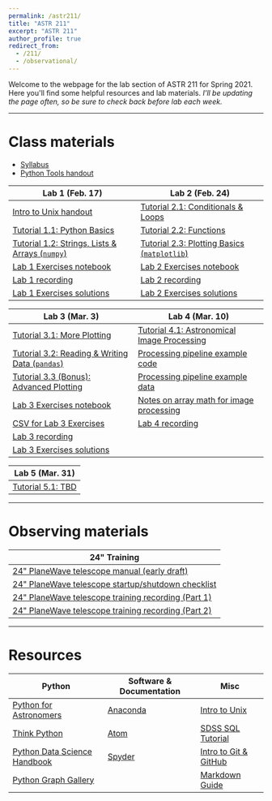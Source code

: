 ```yaml
---
permalink: /astr211/
title: "ASTR 211"
excerpt: "ASTR 211"
author_profile: true
redirect_from: 
  - /211/
  - /observational/
---
```


Welcome to the webpage for the lab section of ASTR 211 for Spring 2021. Here you'll find some helpful resources and lab materials. _I'll be updating the page often, so be sure to check back before lab each week._

***

# Class materials

- [Syllabus](https://mvtea.github.io/files/syllabus.pdf)
- [Python Tools handout](https://mvtea.github.io/files/python-tools.pdf)


| Lab 1 (Feb. 17)                                                                                       | Lab 2 (Feb. 24)                                |
| ----------------------------------------------------------------------------------------------------- | ---------------------------------------------- |
| [Intro to Unix handout](https://mvtea.github.io/files/unix-intro.pdf)                                 | [Tutorial 2.1: Conditionals & Loops](https://mvtea.github.io/files/astr211_tut2-1.ipynb)             |
| [Tutorial 1.1: Python Basics](https://mvtea.github.io/files/astr211_tut1-1.ipynb)            | [Tutorial 2.2: Functions](https://mvtea.github.io/files/astr211_tut2-2.ipynb)                        |
| [Tutorial 1.2: Strings, Lists & Arrays (`numpy`)](https://mvtea.github.io/files/astr211_tut1-2.ipynb)  | [Tutorial 2.3: Plotting Basics (`matplotlib`)](https://mvtea.github.io/files/astr211_tut2-3.ipynb) |
| [Lab 1 Exercises notebook](https://mvtea.github.io/files/ASTR211_Lab1-1.ipynb)                        | [Lab 2 Exercises notebook](https://mvtea.github.io/files/astr211_lab2-exercises.ipynb)               |
| [Lab 1 recording](https://www.youtube.com/watch?v=IW92rW3L__g)                                        | [Lab 2 recording](https://www.youtube.com/watch?v=LZnPkxZJN9M)                                       |
| [Lab 1 Exercises solutions](https://mvtea.github.io/files/ASTR211_Lab1-Key.ipynb)                     | [Lab 2 Exercises solutions](https://mvtea.github.io/files/astr211_lab2-exercises-KEY.ipynb)          |

|  Lab 3 (Mar. 3) | Lab 4 (Mar. 10) |
| --------------- | --------------- |
| [Tutorial 3.1: More Plotting](https://mvtea.github.io/files/astr211_tut3-1.ipynb) | [Tutorial 4.1: Astronomical Image Processing](https://mvtea.github.io/files/astr211_tut4-1.ipynb) |
| [Tutorial 3.2: Reading & Writing Data (`pandas`)](https://mvtea.github.io/files/astr211_tut3-2.ipynb) | [Processing pipeline example code](https://mvtea.github.io/files/image_proc.py) |
| [Tutorial 3.3 (Bonus): Advanced Plotting](https://mvtea.github.io/files/astr211_tut3-3_bonus.ipynb) | [Processing pipeline example data](https://drive.google.com/drive/folders/1hSMoCBUQ3r10gUVYxBO-MmaKwmeP_ssW?usp=sharing) |
| [Lab 3 Exercises notebook](https://mvtea.github.io/files/astr211-lab3-exercises.ipynb) | [Notes on array math for image processing](https://mvtea.github.io/files/improc.pdf)
| [CSV for Lab 3 Exercises](https://mvtea.github.io/files/sample-hr.csv) | [Lab 4 recording](https://www.youtube.com/watch?v=DoaL8nnhAyg) |
| [Lab 3 recording](https://www.youtube.com/watch?v=aTkBYALUwZ0) |
| [Lab 3 Exercises solutions]() |

| Lab 5 (Mar. 31) |
| --------------- |
| [Tutorial 5.1: TBD]() |

***

# Observing materials

| 24" Training |
| ------------------- | 
| [24" PlaneWave telescope manual (early draft)](https://mvtea.github.io/files/24inch-startup.pdf) |
| [24" PlaneWave telescope startup/shutdown checklist](https://mvtea.github.io/files/24inch-manual-draft.pdf) |
| [24" PlaneWave telescope training recording (Part 1)](https://www.youtube.com/watch?v=Nw7SzVBF__s) |
| [24" PlaneWave telescope training recording (Part 2)](https://www.youtube.com/watch?v=d9Q4y5ovrWU) |

***

# Resources

| Python | Software & Documentation | Misc |
| ------ | ------------------------ | ---- |
| [Python for Astronomers](https://prappleizer.github.io/)| [Anaconda](https://www.anaconda.com/) | [Intro to Unix](http://www.ee.surrey.ac.uk/Teaching/Unix/) |
| [Think Python](https://greenteapress.com/wp/think-python/)  | [Atom](https://atom.io/) | [SDSS SQL Tutorial](http://skyserver.sdss.org/dr9/en/help/howto/search/) |
| [Python Data Science Handbook](https://jakevdp.github.io/PythonDataScienceHandbook/) | [Spyder](https://www.spyder-ide.org/) | [Intro to Git & GitHub](https://product.hubspot.com/blog/git-and-github-tutorial-for-beginners) |
| [Python Graph Gallery](https://python-graph-gallery.com/) | | [Markdown Guide](https://www.markdownguide.org/) |

